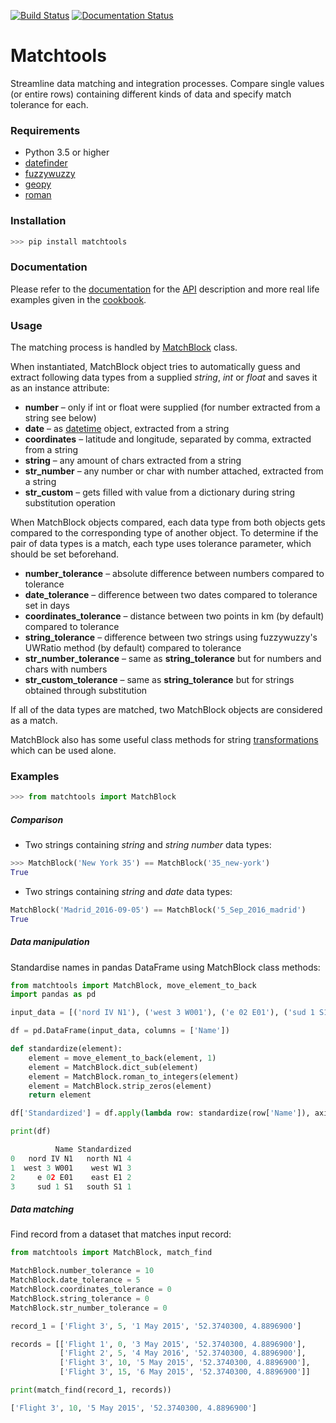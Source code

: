[![Build Status](https://travis-ci.org/matchtools/matchtools.svg?branch=master)](https://travis-ci.org/matchtools/matchtools) [![Documentation Status](https://readthedocs.org/projects/matchtools/badge/?version=latest)](http://matchtools.readthedocs.io/en/latest/?badge=latest)

# Matchtools

Streamline data matching and integration processes. Compare single values (or entire rows) containing different kinds of data and specify match tolerance for each.

### Requirements
- Python 3.5 or higher
- [datefinder](https://github.com/akoumjian/datefinder)
- [fuzzywuzzy](https://github.com/seatgeek/fuzzywuzzy)
- [geopy](https://github.com/geopy/geopy)
- [roman](https://pypi.python.org/pypi/roman)

### Installation
```python
>>> pip install matchtools
```

### Documentation

Please refer to the [documentation](http://matchtools.readthedocs.io/en/latest/index.html) for the [API](http://matchtools.readthedocs.io/en/latest/api.html) description and more real life examples given in the [cookbook](http://matchtools.readthedocs.io/en/latest/cookbook.html).

### Usage

The matching process is handled by [MatchBlock](http://matchtools.readthedocs.io/en/latest/api.html#matchblock.MatchBlock) class.

When instantiated, MatchBlock object tries to automatically guess and extract following data types from a supplied *string*, *int* or *float* and saves it as an instance attribute:

* **number** – only if int or float were supplied (for number extracted from a string see below)
* **date** – as [datetime](https://docs.python.org/3.6/library/datetime.html#datetime-objects) object, extracted from a string
* **coordinates** – latitude and longitude, separated by comma, extracted from a string
* **string** – any amount of chars extracted from a string
* **str_number** – any number or char with number attached, extracted from a string
* **str_custom** – gets filled with value from a dictionary during string substitution operation

When MatchBlock objects compared, each data type from both objects gets compared to the corresponding type of another object. To determine if the pair of data types is a match, each type uses tolerance parameter, which should be set beforehand.

* **number_tolerance** – absolute difference between numbers compared to tolerance
* **date_tolerance** – difference between two dates compared to tolerance set in days
* **coordinates_tolerance** – distance between two points in km (by default) compared to tolerance
* **string_tolerance** – difference between two strings using fuzzywuzzy's UWRatio method (by default) compared to tolerance
* **str_number_tolerance** – same as **string_tolerance** but for numbers and chars with numbers
* **str_custom_tolerance** – same as **string_tolerance** but for strings obtained through substitution

If all of the data types are matched, two MatchBlock objects are considered as a match.

MatchBlock also has some useful class methods for string [transformations](http://matchtools.readthedocs.io/en/latest/cookbook.html#data-manipulation) which can be used alone.

### Examples

```python
>>> from matchtools import MatchBlock
```

##### Comparison

* Two strings containing *string* and *string number* data types:

```python
>>> MatchBlock('New York 35') == MatchBlock('35_new-york')
True
```

* Two strings containing *string* and *date* data types:

```python
MatchBlock('Madrid_2016-09-05') == MatchBlock('5_Sep_2016_madrid')
True
```

##### Data manipulation

Standardise names in pandas DataFrame using MatchBlock class methods:

```python
from matchtools import MatchBlock, move_element_to_back
import pandas as pd

input_data = [('nord IV N1'), ('west 3 W001'), ('e 02 E01'), ('sud 1 S1')]

df = pd.DataFrame(input_data, columns = ['Name'])

def standardize(element):
    element = move_element_to_back(element, 1)
    element = MatchBlock.dict_sub(element)
    element = MatchBlock.roman_to_integers(element)
    element = MatchBlock.strip_zeros(element)
    return element

df['Standardized'] = df.apply(lambda row: standardize(row['Name']), axis=1)

print(df)
```

```python
          Name Standardized
0   nord IV N1   north N1 4
1  west 3 W001    west W1 3
2     e 02 E01    east E1 2
3     sud 1 S1   south S1 1
```

##### Data matching

Find record from a dataset that matches input record:

```python
from matchtools import MatchBlock, match_find

MatchBlock.number_tolerance = 10
MatchBlock.date_tolerance = 5
MatchBlock.coordinates_tolerance = 0
MatchBlock.string_tolerance = 0
MatchBlock.str_number_tolerance = 0

record_1 = ['Flight 3', 5, '1 May 2015', '52.3740300, 4.8896900']

records = [['Flight 1', 0, '3 May 2015', '52.3740300, 4.8896900'],
           ['Flight 2', 5, '4 May 2016', '52.3740300, 4.8896900'],
           ['Flight 3', 10, '5 May 2015', '52.3740300, 4.8896900'],
           ['Flight 3', 15, '6 May 2015', '52.3740300, 4.8896900']]

print(match_find(record_1, records))
````

```python
['Flight 3', 10, '5 May 2015', '52.3740300, 4.8896900']
```
